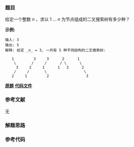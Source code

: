 ### 题目
给定一个整数 _n_ ，求以 1 ...  _n_  为节点组成的二叉搜索树有多少种？

**示例:**

    
    
    输入: 3
    输出: 5
    解释: 给定 _n_ = 3, 一共有 5 种不同结构的二叉搜索树:
    
       1         3     3      2      1
        \       /     /      / \      \
         3     2     1      1   3      2
        /     /       \                 \
       2     1         2                 3

 **[原题](https://leetcode-cn.com/problems/unique-binary-search-trees/)**    **[代码文件]()**


### 参考文献
无

### 解题思路




### 参考代码

```go


```




